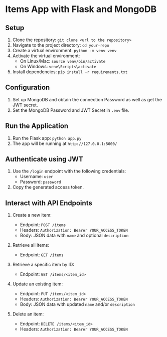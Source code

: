# Items App with Flask and MongoDB

## Setup
1. Clone the repository: `git clone <url to the repository>`
2. Navigate to the project directory: `cd your-repo`
3. Create a virtual environment: `python -m venv venv`
4. Activate the virtual environment:
   - On Linux/Mac: `source venv/bin/activate`
   - On Windows: `venv\Scripts\activate`
5. Install dependencies: `pip install -r requirements.txt`

## Configuration
1. Set up MongoDB and obtain the connection Password as well as get the JWT secret.
2. Set the MongoDB Password and JWT Secret in `.env` file.

## Run the Application
1. Run the Flask app: `python app.py`
2. The app will be running at `http://127.0.0.1:5000/`

## Authenticate using JWT
1. Use the `/login` endpoint with the following credentials:
   - Username: `user`
   - Password: `password`
2. Copy the generated access token.

## Interact with API Endpoints
1. Create a new item:
   - Endpoint: `POST /items`
   - Headers: `Authorization: Bearer YOUR_ACCESS_TOKEN`
   - Body: JSON data with `name` and optional `description`

2. Retrieve all items:
   - Endpoint: `GET /items`

3. Retrieve a specific item by ID:
   - Endpoint: `GET /items/<item_id>`

4. Update an existing item:
   - Endpoint: `PUT /items/<item_id>`
   - Headers: `Authorization: Bearer YOUR_ACCESS_TOKEN`
   - Body: JSON data with updated `name` and/or `description`

5. Delete an item:
   - Endpoint: `DELETE /items/<item_id>`
   - Headers: `Authorization: Bearer YOUR_ACCESS_TOKEN`
